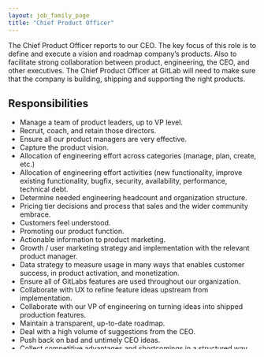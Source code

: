 ```yaml
---
layout: job_family_page
title: "Chief Product Officer"
---
```


The Chief Product Officer reports to our CEO. The key focus of this role is to define and execute a vision and roadmap company’s products. Also to facilitate strong collaboration between product, engineering, the CEO, and other executives. The Chief Product Officer at GitLab will
need to make sure that the company is building, shipping and supporting the right products.

## Responsibilities

- Manage a team of product leaders, up to VP level.
- Recruit, coach, and retain those directors.
- Ensure all our product managers are very effective.
- Capture the product vision.
- Allocation of engineering effort across categories (manage, plan, create, etc.)
- Allocation of engineering effort activities (new functionality, improve existing functionality, bugfix, security, availability, performance, technical debt.
- Determine needed engineering headcount and organization structure.
- Pricing tier decisions and process that sales and the wider community embrace.
- Customers feel understood.
- Promoting our product function.
- Actionable information to product marketing.
- Growth / user marketing strategy and implementation with the relevant product manager.
- Data strategy to measure usage in many ways that enables customer success, in product activation, and monetization.
- Ensure all of GitLabs features are used throughout our organization.
- Collaborate with UX to refine feature ideas upstream from implementation.
- Collaborate with our VP of engineering on turning ideas into shipped production features.
- Maintain a transparent, up-to-date roadmap.
- Deal with a high volume of suggestions from the CEO.
- Push back on bad and untimely CEO ideas.
- Collect competitive advantages and shortcomings in a structured way.
- Talk to customers regularly and provide that connection to the rest of the company.
- Be passionate about and use the product management features within GitLab like epics and portfolio management.
- Ensure the flow through the product is great.
- Manage the process by which ideas are transformed into detailed requirements on a prioritized backlog.
- Craft minimum viable changes (MVC’s) to be made iteratively to our platform.

## Requirements

- Experience hiring and managing a multi-level team of product managers and directors.
- Have a strong, articulate, and correct vision for the future of GitLab and current shortcomings.
- Articulate a clear, correct, and reproducible prioritization process.
- Enterprise software experience.
- Developer tool or platform industry experience.
- SaaS and self-managed (on-premises) experience.
- Experience with hyper-growth, more than 25% QoQ.
- Experience with growth strategy and data strategy.
- Ability to take decisions at high velocity.
- Able to define minimum viable changes.
- You are living wherever you want and are excited about the [all remote](https://about.gitlab.com/company/culture/all-remote/) lifestyle

- [Leadership at GitLab](https://about.gitlab.com/company/team/structure/#e-group)
- Ability to use GitLab

## Performance Indicators

- [Product Management KPI's](https://about.gitlab.com/company/kpis/#product-kpis)

## Links

- [Product Handbook](https://about.gitlab.com/handbook/product/)
- [Engineering Workflow](https://about.gitlab.com/handbook/engineering/workflow/)

## Hiring Process

Candidates for this position can expect the hiring process to follow the order below. Please keep in mind that candidates can be declined from the position at any stage of the process. To learn more about someone who may be conducting the interview, find their job title on our [team page](https://about.gitlab.com/company/team/).
Additional details about our process can be found on our [hiring page](https://about.gitlab.com/handbook/hiring/).
- 30 minute screen call with Recruiter
- 50 minute interview with CEO
- 50 minute interview with EVP, Engineering
- 50 minute interview with CMO
- 50 minute interview with VP, Product
- 50 minute interview with CRO
- 50 minute interview with CEO

